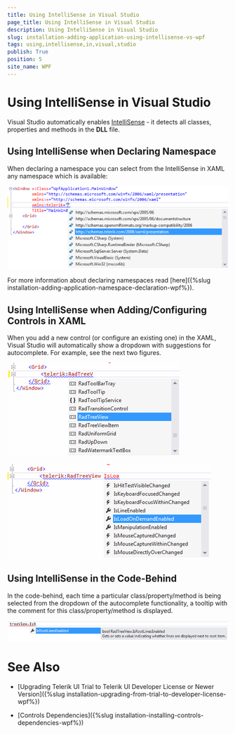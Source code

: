 ```yaml
---
title: Using IntelliSense in Visual Studio
page_title: Using IntelliSense in Visual Studio
description: Using IntelliSense in Visual Studio
slug: installation-adding-application-using-intellisense-vs-wpf
tags: using,intellisense,in,visual,studio
publish: True
position: 5
site_name: WPF
---
```


# Using IntelliSense in Visual Studio



Visual Studio automatically enables [IntelliSense](http://en.wikipedia.org/wiki/IntelliSense) - it detects all classes, properties and methods in the __DLL__ file.

## Using IntelliSense when Declaring Namespace

When declaring a namespace you can select from the IntelliSense in XAML any namespace which is available:

![Common Installing Namespace Declaration 012 WPF](images/Common_InstallingNamespaceDeclaration_012_WPF.png)

For more information about declaring namespaces read [here]({%slug installation-adding-application-namespace-declaration-wpf%}).

## Using IntelliSense when Adding/Configuring Controls in XAML

When you add a new control (or configure an existing one) in the XAML, Visual Studio will automatically show a dropdown with suggestions for autocomplete. For example, see the next two figures.

![Common Installing Using Intellisense 012 WPF](images/Common_InstallingUsingIntellisense_012_WPF.png)

![Common Installing Using Intellisense 013 WPF](images/Common_InstallingUsingIntellisense_013_WPF.png)

## Using IntelliSense in the Code-Behind

In the code-behind, each time a particular class/property/method is being selected from the dropdown of the autocomplete functionality, a tooltip with the comment for this class/property/method is displayed.

![Common Installing Using Intellisense 014 WPF](images/Common_InstallingUsingIntellisense_014_WPF.png)

# See Also

 * [Upgrading Telerik UI Trial to Telerik UI Developer License or Newer Version]({%slug installation-upgrading-from-trial-to-developer-license-wpf%})

 * [Controls Dependencies]({%slug installation-installing-controls-dependencies-wpf%})

